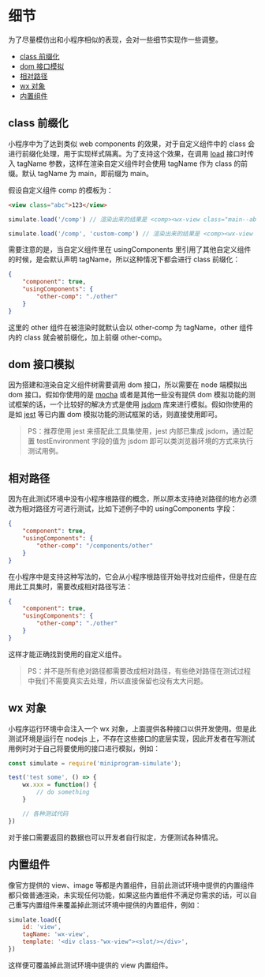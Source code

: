 # 细节

为了尽量模仿出和小程序相似的表现，会对一些细节实现作一些调整。

* [class 前缀化](#class-前缀化)
* [dom 接口模拟](#dom-接口模拟)
* [相对路径](#相对路径)
* [wx 对象](#wx-对象)
* [内置组件](#内置组件)

## class 前缀化

小程序中为了达到类似 web components 的效果，对于自定义组件中的 class 会进行前缀化处理，用于实现样式隔离。为了支持这个效果，在调用 [load](./api.md#loadcomponentpath-tagname--loaddefinition) 接口时传入 tagName 参数，这样在渲染自定义组件时会使用 tagName 作为 class 的前缀。默认 tagName 为 main，即前缀为 main。

假设自定义组件 comp 的模板为：

```html
<view class="abc">123</view>
```

```js
simulate.load('/comp') // 渲染出来的结果是 <comp><wx-view class="main--abc">123</wx-view></comp>

simulate.load('/comp', 'custom-comp') // 渲染出来的结果是 <comp><wx-view class="custom-comp--abc">123</wx-view></comp>
```

需要注意的是，当自定义组件里在 usingComponents 里引用了其他自定义组件的时候，是会默认声明 tagName，所以这种情况下都会进行 class 前缀化：

```json
{
    "component": true,
    "usingComponents": {
        "other-comp": "./other"
    }
}
```

这里的 other 组件在被渲染时就默认会以 other-comp 为 tagName，other 组件内的 class 就会被前缀化，加上前缀 other-comp。

## dom 接口模拟

因为搭建和渲染自定义组件树需要调用 dom 接口，所以需要在 node 端模拟出 dom 接口。假如你使用的是 [mocha](https://www.npmjs.com/package/mocha) 或者是其他一些没有提供 dom 模拟功能的测试框架的话，一个比较好的解决方式是使用 [jsdom](https://www.npmjs.com/package/jsdom) 库来进行模拟。假如你使用的是如 [jest](https://www.npmjs.com/package/jest) 等已内置 dom 模拟功能的测试框架的话，则直接使用即可。

> PS：推荐使用 jest 来搭配此工具集使用，jest 内部已集成 jsdom，通过配置 testEnvironment 字段的值为 jsdom 即可以类浏览器环境的方式来执行测试用例。

## 相对路径

因为在此测试环境中没有小程序根路径的概念，所以原本支持绝对路径的地方必须改为相对路径方可进行测试，比如下述例子中的 usingComponents 字段：

```json
{
    "component": true,
    "usingComponents": {
        "other-comp": "/components/other"
    }
}
```

在小程序中是支持这种写法的，它会从小程序根路径开始寻找对应组件，但是在应用此工具集时，需要改成相对路径写法：

```json
{
    "component": true,
    "usingComponents": {
        "other-comp": "./other"
    }
}
```

这样才能正确找到使用的自定义组件。

> PS：并不是所有绝对路径都需要改成相对路径，有些绝对路径在测试过程中我们不需要真实去处理，所以直接保留也没有太大问题。

## wx 对象

小程序运行环境中会注入一个 wx 对象，上面提供各种接口以供开发使用。但是此测试环境是运行在 nodejs 上，不存在这些接口的底层实现，因此开发者在写测试用例时对于自己将要使用的接口进行模拟，例如：

```js
const simulate = require('miniprogram-simulate');

test('test some', () => {
    wx.xxx = function() {
        // do something
    }

    // 各种测试代码
})
```

对于接口需要返回的数据也可以开发者自行拟定，方便测试各种情况。

## 内置组件

像官方提供的 view、image 等都是内置组件，目前此测试环境中提供的内置组件都只做普通渲染，未实现任何功能，如果这些内置组件不满足你需求的话，可以自己重写内置组件来覆盖掉此测试环境中提供的内置组件，例如：

```js
simulate.load({
    id: 'view',
    tagName: 'wx-view',
    template: '<div class-"wx-view"><slot/></div>',
})
```

这样便可覆盖掉此测试环境中提供的 view 内置组件。
